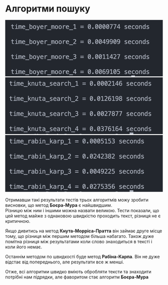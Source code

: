 # Алгоритми пошуку

![Alt text](/screens/boyer.png)
![Alt text](/screens/knuta.png)
![Alt text](/screens/rabin.png)

Отримавши такі результати тестів трьох алгоритмів можу зробити висновки, що метод **Боєра-Мура** є найшвидшим.  
Різницю між ним і іншими можна назвати великою. Тести показали, що цей метод майже з однаковою швидкістю проходить текст, різниця не є критичною.

Якщо дивитись на метод **Кнута-Морріса-Пратта** він займає друге місце тому, що різниця між першим методом більша набагато. Також дуже помітна різниця між результатами коли слово знаходиться в тексті і коли його немає.

Останнім методом по швидкості буде метод **Рабіна-Карпа**. Він не дуже відстає від попереднього, але результати все ж менші.

Отже, всі алгоритми швидко вміють обробляти тексти та знаходити потрібні нам підрядки, але фаворитом стає алгоритм **Боєра-Мура**

